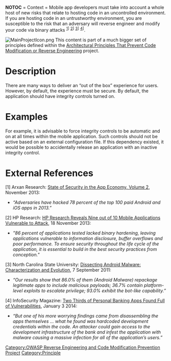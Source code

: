 __NOTOC__
\= Context = Mobile app developers must take into account a whole host
of new risks that relate to hosting code in an uncontrolled environment.
If you are hosting code in an untrustworthy environment, you are
susceptible to the risk that an adversary will reverse engineer and
modify your code via binary attacks
<sup>[1]([#ReferenceItem1 "wikilink")\]</sup>
<sup>[2]([#ReferenceItem2 "wikilink")\]</sup>
<sup>[3]([#ReferenceItem3 "wikilink")\]</sup>
<sup>[4]([#ReferenceItem4 "wikilink")\]</sup>.

![MainProjectIcon.png](MainProjectIcon.png "MainProjectIcon.png") This
content is part of a much bigger set of principles defined within the
[Architectural Principles That Prevent Code Modification or Reverse
Engineering](https://www.owasp.org/index.php/Architectural_Principles_That_Prevent_Code_Modification_or_Reverse_Engineering)
project.

# Description

There are many ways to deliver an “out of the box” experience for users.
However, by default, the experience must be secure. By default, the
application should have integrity controls turned on.

# Examples

For example, it is advisable to force integrity controls to be automatic
and on at all times within the mobile application. Such controls should
not be active based on an external configuration file. If this
dependency existed, it would be possible to accidentally release an
application with an inactive integrity control.

# External References

<span id="ReferenceItem1">\[1\] Arxan Research: [State of Security in
the App Economy,
Volume 2](https://www.arxan.com/assets/1/7/State_of_Security_in_the_App_Economy_Report_Vol._2.pdf),
November 2013:

  -
    *“Adversaries have hacked 78 percent of the top 100 paid Android and
    iOS apps in 2013.”*</span>

<span id="ReferenceItem2">\[2\] HP Research: [HP Research Reveals Nine
out of 10 Mobile Applications Vulnerable to
Attack](http://www8.hp.com/us/en/hp-news/press-release.html?id=1528865#.UuwZFPZvDi5),
18 November 2013:

  -
    *"86 percent of applications tested lacked binary hardening, leaving
    applications vulnerable to information disclosure, buffer overflows
    and poor performance. To ensure security throughout the life cycle
    of the application, it is essential to build in the best security
    practices from conception."*</span>

<span id="ReferenceItem3">\[3\] North Carolina State University:
[Dissecting Android Malware: Characterization and
Evolution](http://www.csc.ncsu.edu/faculty/jiang/pubs/OAKLAND12.pdf), 7
September 2011:

  -
    *“Our results show that 86.0% of them (Android Malware) repackage
    legitimate apps to include malicious payloads; 36.7% contain
    platform-level exploits to escalate privilege; 93.0% exhibit the
    bot-like capability.”*</span>

<span id="ReferenceItem4">\[4\] InfoSecurity Magazine: [Two Thirds of
Personal Banking Apps Found Full of
Vulnerabilities](http://www.infosecurity-magazine.com/view/36376/two-thirds-of-personal-banking-apps-found-full-of-vulnerabilities/),
January 3 2014:

  -
    *“But one of his more worrying findings came from disassembling the
    apps themselves ... what he found was hardcoded development
    credentials within the code. An attacker could gain access to the
    development infrastructure of the bank and infest the application
    with malware causing a massive infection for all of the
    application’s users.”*</span>

[Category:OWASP Reverse Engineering and Code Modification Prevention
Project](Category:OWASP_Reverse_Engineering_and_Code_Modification_Prevention_Project "wikilink")
[Category:Principle](Category:Principle "wikilink")